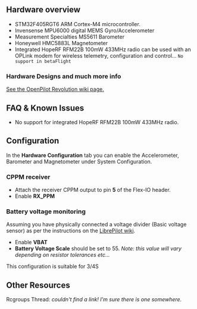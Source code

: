 ## Hardware overview

* STM32F405RGT6 ARM Cortex-M4 microcontroller.
* Invensense MPU6000 digital MEMS Gyro/Accelerometer
* Measurement Specialties MS5611 Barometer
* Honeywell HMC5883L Magnetometer
* Integrated HopeRF RFM22B 100mW 433MHz radio can be used with an OPLink modem for wireless telemetry, configuration and control... `No support in betaFlight`

### Hardware Designs and much more info

[See the OpenPilot Revolution wiki page.](https://librepilot.atlassian.net/wiki/display/LPDOC/OpenPilot+Revolution)

## FAQ & Known Issues

* No support for integrated HopeRF RFM22B 100mW 433MHz radio.

## Configuration

In the **Hardware Configuration** tab you can enable the Accelerometer, Barometer and Magnetometer under System Configuration.

### CPPM receiver

* Attach the receiver CPPM output to pin **5** of the Flex-IO header.
* Enable **RX_PPM**

### Battery voltage monitoring

Assuming you have physically connected a voltage divider (Basic voltage sensor) as per the instructions on the [LibrePilot wiki](https://librepilot.atlassian.net/wiki/display/LPDOC/Configure+a+Current-Voltage+sensor).
* Enable **VBAT**
* **Battery Voltage Scale** should be set to 55. _Note: this value will vary depending on resistor tolerances etc..._

This configuration is suitable for 3/4S

## Other Resources

Rcgroups Thread: _couldn't find a link! I'm sure there is one somewhere._
